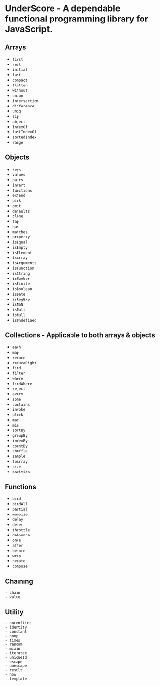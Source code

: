 # UnderScore - A dependable functional programming library for JavaScript.

## Arrays

* `first`
* `rest`
* `initial`
* `last`
* `compact`
* `flatten`
* `without`
* `union`
* `intersection`
* `difference`
* `uniq`
* `zip`
* `object`
* `indexOf`
* `lastIndexOf`
* `sortedIndex`
* `range`

## Objects

* `keys`
* `values`
* `pairs`
* `invert`
* `functions`
* `extend`
* `pick`
* `omit`
* `defaults`
* `clone`
* `tap`
* `has`
* `matches`
* `property`
* `isEqual`
* `isEmpty`
* `isElement`
* `isArray`
* `isArguments`
* `isFunction`
* `isString`
* `isNumber`
* `isFinite`
* `isBoolean`
* `isDate`
* `isRegExp`
* `isNaN`
* `isNull`
* `isNull`
* `isUndefined`

## Collections - Applicable to both arrays & objects

* `each`
* `map`
* `reduce`
* `reduceRight`
* `find`
* `filter`
* `where`
* `findWhere`
* `reject`
* `every`
* `some`
* `contains`
* `invoke`
* `pluck`
* `max`
* `min`
* `sortBy`
* `groupBy`
* `indexBy`
* `countBy`
* `shuffle`
* `sample`
* `toArray`
* `size`
* `parition`

## Functions

* `bind`
* `bindAll`
* `partial`
* `memoize`
* `delay`
* `defer`
* `throttle`
* `debounce`
* `once`
* `after`
* `before`
* `wrap`
* `negate`
* `compose`

## Chaining
    - chain
    - value

## Utility
    - noConflict
    - identity
    - constant
    - noop
    - times
    - random
    - mixin
    - iteratee
    - uniqueId
    - escape
    - unescape
    - result
    - now
    - template

